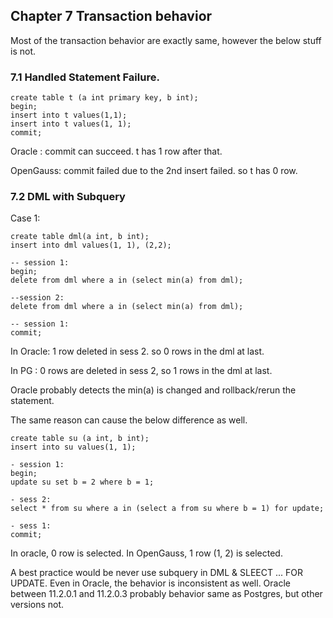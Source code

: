 Chapter 7 Transaction behavior
---

Most of the transaction behavior are exactly same, however the below stuff is not.

### 7.1 Handled Statement Failure.

```
create table t (a int primary key, b int);
begin;
insert into t values(1,1);
insert into t values(1, 1);
commit; 
```

Oracle : commit can succeed. t has 1 row after that.

OpenGauss: commit failed due to the 2nd insert failed. so t has 0 row.


### 7.2 DML with Subquery

Case 1:

```
create table dml(a int, b int);
insert into dml values(1, 1), (2,2);

-- session 1: 
begin; 
delete from dml where a in (select min(a) from dml); 

--session 2:  
delete from dml where a in (select min(a) from dml); 

-- session 1:  
commit;
```

In Oracle:  1 row deleted in sess 2. so 0 rows in the dml at last.

In PG    :  0 rows are deleted in sess 2, so 1 rows in the dml at last.

Oracle probably detects the min(a) is changed and rollback/rerun the statement.

The same reason can cause the below difference as well.

```
create table su (a int, b int);
insert into su values(1, 1);

- session 1:
begin;
update su set b = 2 where b = 1;

- sess 2:
select * from su where a in (select a from su where b = 1) for update;

- sess 1:
commit;
```

In oracle, 0 row is selected. In OpenGauss, 1 row (1, 2) is selected.


A best practice would be never use subquery in DML & SLEECT ... FOR UPDATE. Even in Oracle, the behavior is inconsistent as well. Oracle between 11.2.0.1 and 11.2.0.3 probably behavior same as Postgres, but other versions not.
